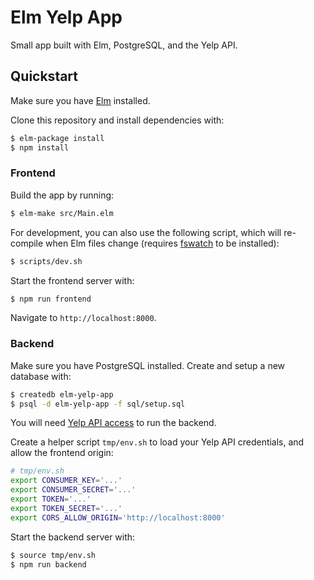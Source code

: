 # Elm Yelp App

Small app built with Elm, PostgreSQL, and the Yelp API.

## Quickstart

Make sure you have [Elm](http://elm-lang.org/) installed.

Clone this repository and install dependencies with:

```bash
$ elm-package install
$ npm install
```

### Frontend

Build the app by running:

```bash
$ elm-make src/Main.elm
```

For development, you can also use the following script, which will re-compile when Elm files change (requires [fswatch](https://github.com/emcrisostomo/fswatch) to be installed):

```bash
$ scripts/dev.sh
```

Start the frontend server with:

```bash
$ npm run frontend
```

Navigate to `http://localhost:8000`.

### Backend

Make sure you have PostgreSQL installed. Create and setup a new database with:

```bash
$ createdb elm-yelp-app
$ psql -d elm-yelp-app -f sql/setup.sql
```

You will need [Yelp API access](https://www.yelp.com/developers/manage_api_keys) to run the backend.

Create a helper script `tmp/env.sh` to load your Yelp API credentials, and allow the frontend origin:

```bash
# tmp/env.sh
export CONSUMER_KEY='...'
export CONSUMER_SECRET='...'
export TOKEN='...'
export TOKEN_SECRET='...'
export CORS_ALLOW_ORIGIN='http://localhost:8000'
```

Start the backend server with:

```bash
$ source tmp/env.sh
$ npm run backend
